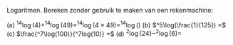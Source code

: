 Logaritmen. Bereken zonder gebruik te maken van een rekenmachine:

(a) $^{14}\log(4) + ^{14}\log(49) = ^{14}\log(4 \times 49) = ^{14}\log()$
(b) $^5\log(\frac{1}{125}) =$
(c) $\frac{^7\log(100)}{^7log(10)} =$
(d) $^2\log(24) - ^2\log(6) =$